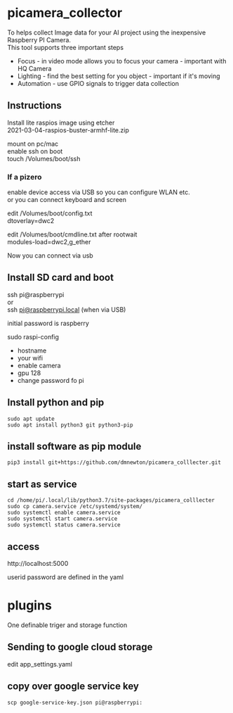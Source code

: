 # picamera_collector

To helps collect Image data for your AI project using the inexpensive Raspberry PI Camera.<br>
This tool supports three important steps
* Focus - in video mode allows you to focus your camera - important with HQ Camera
* Lighting - find the best setting for you object - important if it's moving
* Automation - use GPIO signals to trigger data collection

## Instructions

Install lite  raspios image using etcher <br>
2021-03-04-raspios-buster-armhf-lite.zip

mount on pc/mac <br>
enable ssh on boot<br>
touch /Volumes/boot/ssh


### If a pizero

enable device access via USB so you can configure WLAN etc.<br>
or you can connect keyboard and screen<br>

edit /Volumes/boot/config.txt<br>
dtoverlay=dwc2

edit /Volumes/boot/cmdline.txt after rootwait <br>
modules-load=dwc2,g_ether

Now you can connect via usb<br>


## Install SD card and boot

ssh pi@raspberrypi<br>
or<br>
ssh pi@raspberrypi.local (when via USB)<br>

initial password is raspberry <br>

sudo raspi-config<br>
*  hostname
*  your wifi<br>
*  enable camera<br>
*  gpu 128<br>
*  change password fo pi

## Install python and pip

```shell
sudo apt update
sudo apt install python3 git python3-pip
```
## install software as pip module
```shell
pip3 install git+https://github.com/dmnewton/picamera_colllecter.git
```

## start as service
```shell
cd /home/pi/.local/lib/python3.7/site-packages/picamera_colllecter
sudo cp camera.service /etc/systemd/system/
sudo systemctl enable camera.service
sudo systemctl start camera.service
sudo systemctl status camera.service
```

## access

http://localhost:5000

userid password are defined in the yaml

# plugins

One definable triger and storage function

## Sending to google cloud storage

edit app_settings.yaml

## copy over google service key
```shell
scp google-service-key.json pi@raspberrypi:
```


